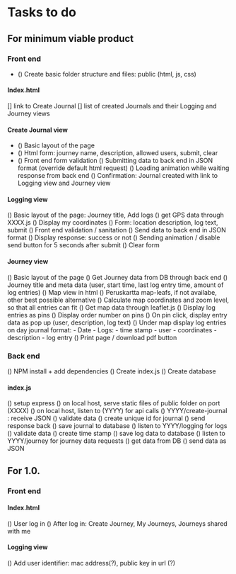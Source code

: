 # Tasks to do

## For minimum viable product

### Front end

- () Create basic folder structure and files: public (html, js, css)

#### Index.html

[] link to Create Journal
[] list of created Journals and their Logging and Journey views

#### Create Journal view

- () Basic layout of the page
- () Html form: journey name, description, allowed users, submit, clear
- () Front end form validation
  () Submitting data to back end in JSON format (override default html request)
  () Loading animation while waiting response from back end
  () Confirmation: Journal created with link to Logging view and Journey view

#### Logging view

() Basic layout of the page: Journey title, Add logs
() get GPS data through XXXX.js
() Display my coordinates
() Form: location description, log text, submit
() Front end validation / sanitation
() Send data to back end in JSON format
() Display response: success or not
() Sending animation / disable send button for 5 seconds after submit
() Clear form

#### Journey view

() Basic layout of the page
() Get Journey data from DB through back end
() Journey title and meta data (user, start time, last log entry time, amount of log entries)
() Map view in html
() Peruskartta map-leafs, if not availabe, other best possible alternative
() Calculate map coordinates and zoom level, so that all entries can fit
() Get map data through leaflet.js
() Display log entries as pins
() Display order number on pins
() On pin click, display entry data as pop up (user, description, log text)
() Under map display log entries on day journal format: - Date - Logs: - time stamp - user - coordinates - description - log entry
() Print page / download pdf button

### Back end

() NPM install + add dependencies
() Create index.js
() Create database

#### index.js

() setup express
() on local host, serve static files of public folder on port (XXXX)
() on local host, listen to (YYYY) for api calls
() YYYY/create-journal : receive JSON
() validate data
() create unique id for journal
() send response back
() save journal to database
() listen to YYYY/logging for logs
() validate data
() create time stamp
() save log data to database
() listen to YYYY/journey for journey data requests
() get data from DB
() send data as JSON

## For 1.0.

### Front end

#### Index.html

() User log in
() After log in: Create Journey, My Journeys, Journeys shared with me

#### Logging view

() Add user identifier: mac address(?), public key in url (?)
